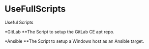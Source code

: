 # UseFullScripts
Useful Scripts

*GitLab
**The Script to setup the GitLab CE apt repo.

*Ansible
**The Script to setup a Windows host as an Ansible target.
